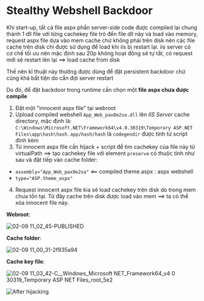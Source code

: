 # Stealthy Webshell Backdoor

Khi start-up, tất cả file aspx phần server-side code được compiled lại chung thành 1 dll file với từng cachekey file trỏ đến file dll này và load vào memory, request aspx file dựa vào mem cache chứ không phải trên disk nên các file cache trên disk chỉ được sử dụng để load khi iis bị restart lại. iis server có cơ chế tối ưu nên mặc định sau 20p không hoạt động sẽ tự tắt, có request mới sẽ restart lên lại ==> load cache from disk

Thế nên kĩ thuật này thường được dùng để đặt persistent backdoor chứ cũng khá bất tiện do cần đợi server restart

Do đó, để đặt backdoor trong runtime cần chọn một **file aspx chưa được compile**

1. Đặt một "innocent aspx file" tại webroot
2. Upload compiled webshell `App_Web_pax0e2so.dll` lên *IIS Server* cache directory, mặc định là: `C:\Windows\Microsoft.NET\Framework64\v4.0.30319\Temporary ASP.NET Files\app\hash\hash`. `app/hash/hash` là `codegendir` được tính từ script đính kèm
3. Từ innocent aspx file cần hijack + script để tìm cachekey của file này từ virtualPath ==> tạo cachekey file với element `preserve` có thuộc tính như sau và đặt tiếp vào cache folder:
  - `assembly="App_Web_pax0e2so"` <== compiled theme.aspx : aspx webshell
  - `type="ASP.theme_aspx"`
4. Request innocent aspx file kia sẽ load cachekey trên disk do trong mem chưa tồn tại. Từ đây cache trên disk được load vào mem ==> ta có thể xóa innocent file này.

**Webroot**:

![02-09 11_02_45-PUBLISHED](https://user-images.githubusercontent.com/71699412/217715084-cff0e94c-9094-49ba-898a-1f5a3089a3e5.png)

**Cache folder**:

![02-09 11_00_31-2f935a94](https://user-images.githubusercontent.com/71699412/217715058-9ac58c48-67ec-4742-a6f5-e8fab67f7cbb.png)

**Cache key file**:

![02-09 11_03_42-C__Windows_Microsoft NET_Framework64_v4 0 30319_Temporary ASP NET Files_root_5e2](https://user-images.githubusercontent.com/71699412/217715091-983ccdfc-e6f4-4b55-a3cb-b39c4869c231.png)

![After hijacking](https://user-images.githubusercontent.com/71699412/217499295-4083ba0d-05d0-4550-af47-f37303d97c74.png)
